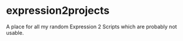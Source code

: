 # expression2projects
A place for all my random Expression 2 Scripts which are probably not usable.
